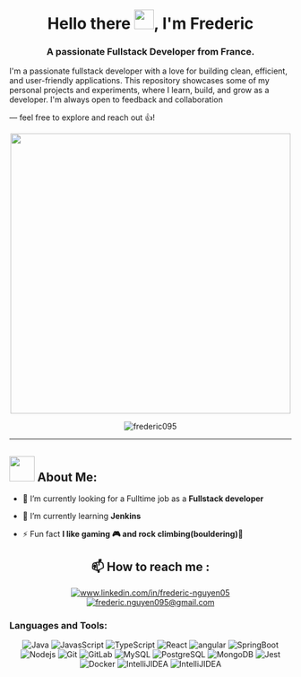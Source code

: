 <h1 align="center">Hello there <img src="https://github.com/TheDudeThatCode/TheDudeThatCode/blob/master/Assets/Hi.gif" width="35" />, I'm Frederic</h1>
<h3 align="center">A passionate Fullstack Developer from France.</h3>


<p>I'm a passionate fullstack developer with a love for building clean, efficient, and user-friendly applications. This repository showcases some of my personal projects and experiments, where I learn, build, and grow as a developer. I'm always open to feedback and collaboration </p>
  <p> — feel free to explore and reach out 👍​!</p>
<p align="center"><img src="https://user-images.githubusercontent.com/74038190/225813708-98b745f2-7d22-48cf-9150-083f1b00d6c9.gif" width="500"></p>
  
<p align="center"> <img src="https://komarev.com/ghpvc/?username=frederic095&label=Profile%20views&color=0e75b6&style=flat" alt="frederic095" /> </p>

---
### <h2 align="left"><img src="https://github.com/TheDudeThatCode/TheDudeThatCode/blob/master/Assets/Developer.gif" width="45" /> About Me: </h2>
- 💼​ I’m currently looking for a Fulltime job as a  **Fullstack developer**

- 🌱 I’m currently learning **Jenkins**
 

- ⚡ Fun fact **I like gaming 🎮 and rock climbing​ (bouldering)🧗**

<h2 align="center"> 📫 How to reach me : </h2>
<p align="center">
<a href="https://linkedin.com/in/www.linkedin.com/in/frederic-nguyen05" target="blank"><img align="center" src="https://custom-icon-badges.demolab.com/badge/LinkedIn-0A66C2?logo=linkedin-white&logoColor=fff" alt="www.linkedin.com/in/frederic-nguyen05"  /></a>
<a href="frederic.nguyen095@gmail.com" target="blank"><img align="center" src="https://img.shields.io/badge/Gmail-D14836?logo=gmail&logoColor=white" alt="frederic.nguyen095@gmail.com"  /></a>
</p>

<h3 align="left">Languages and Tools:</h3>
<p align="center">
  <img alt="Java" src="https://img.shields.io/badge/Java-%23ED8B00.svg?logo=openjdk&logoColor=white" />
  <img alt="JavasScript" src="https://img.shields.io/badge/JavaScript-F7DF1E?logo=javascript&logoColor=000" />
  <img alt="TypeScript" src="https://img.shields.io/badge/-TypeScript-007ACC?style=flat-square&logo=typescript&logoColor=white" />
  <img alt="React" src="https://img.shields.io/badge/-React-45b8d8?style=flat-square&logo=react&logoColor=white" />
  <img alt="angular" src="https://img.shields.io/badge/-Angular-DD0031?style=flat-square&logo=angular&logoColor=white" />
  <img alt="SpringBoot" src="https://img.shields.io/badge/SpringBoot-6DB33F?style=flat-square&logo=Spring&logoColor=white" />
  <img alt="Nodejs" src="https://img.shields.io/badge/-Nodejs-43853d?style=flat-square&logo=Node.js&logoColor=white" />
  <img alt="Git" src="https://img.shields.io/badge/-Git-F05032?style=flat-square&logo=git&logoColor=white" />
  <img alt="GitLab" src="https://img.shields.io/badge/-GitLab-FCA121?style=flat-square&logo=gitlab" />
  <img alt="MySQL"src="https://img.shields.io/badge/-MySQL-black?style=flat-square&logo=mysql">
  <img alt="PostgreSQL"src="https://img.shields.io/badge/-PostgreSQL-336791?style=flat-square&logo=postgresql">
  <img alt="MongoDB" src="https://img.shields.io/badge/-MongoDB-13aa52?style=flat-square&logo=mongodb&logoColor=white" />
  <img alt="Jest" src="https://img.shields.io/badge/Jest-C21325?logo=jest&logoColor=fff" />
  <img alt="Docker" src="https://img.shields.io/badge/-Docker-46a2f1?style=flat-square&logo=docker&logoColor=white" />
  <img alt="IntelliJIDEA" src="https://img.shields.io/badge/IntelliJIDEA-000000.svg?logo=intellij-idea&logoColor=white" />
  <img alt="IntelliJIDEA" src="https://custom-icon-badges.demolab.com/badge/Visual%20Studio%20Code-0078d7.svg?logo=vsc&logoColor=white" />
</p>
